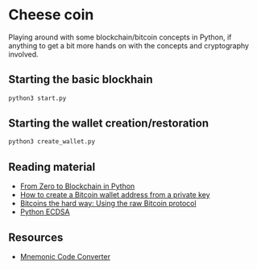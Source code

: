 # Cheese coin

Playing around with some blockchain/bitcoin concepts in Python, if anything to get a bit more
hands on with the concepts and cryptography involved.  

## Starting the basic blockhain

```python
python3 start.py
```

## Starting the wallet creation/restoration

```python
python3 create_wallet.py
```

## Reading material

* [From Zero to Blockchain in Python](https://livecodestream.dev/post/from-zero-to-blockchain-in-python-part-1/)
* [How to create a Bitcoin wallet address from a private key](https://medium.com/free-code-camp/how-to-create-a-bitcoin-wallet-address-from-a-private-key-eca3ddd9c05f)
* [Bitcoins the hard way: Using the raw Bitcoin protocol](http://www.righto.com/2014/02/bitcoins-hard-way-using-raw-bitcoin.html)
* [Python ECDSA](https://github.com/tlsfuzzer/python-ecdsa)

## Resources
* [Mnemonic Code Converter](https://iancoleman.io/bip39/)